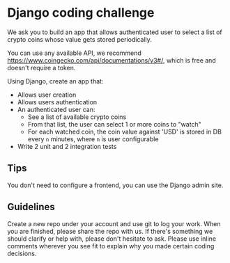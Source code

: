 # Django coding challenge

We ask you to build an app that allows authenticated user to select a list of crypto coins whose value gets stored periodically.

You can use any available API, we recommend https://www.coingecko.com/api/documentations/v3#/, which is free and doesn't require a token.

Using Django, create an app that:

- Allows user creation
- Allows users authentication
- An authenticated user can:
  - See a list of available crypto coins
  - From that list, the user can select 1 or more coins to "watch"
  - For each watched coin, the coin value against 'USD' is stored in DB every `n` minutes, where `n` is user configurable
- Write 2 unit and 2 integration tests

## Tips
You don't need to configure a frontend, you can use the Django admin site.

## Guidelines

Create a new repo under your account and use git to log your work.
When you are finished, please share the repo with us.
If there's something we should clarify or help with, please don't hesitate to ask.
Please use inline comments wherever you see fit to explain why you made certain coding decisions.
